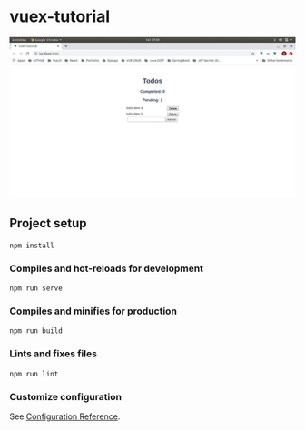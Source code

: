 # vuex-tutorial

![Vuex Tutorial](https://github.com/khairul-abdi/vue-collection-project/blob/master/vuex-tutorial/src/assets/gif/animatedGIF.gif)

## Project setup
```
npm install
```

### Compiles and hot-reloads for development
```
npm run serve
```

### Compiles and minifies for production
```
npm run build
```

### Lints and fixes files
```
npm run lint
```

### Customize configuration
See [Configuration Reference](https://cli.vuejs.org/config/).
